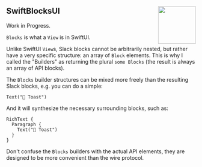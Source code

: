 <h2>SwiftBlocksUI
  <img src="https://zeezide.com/img/blocksui/SwiftBlocksUIIcon256.png"
       align="right" width="100" height="100" />
</h2>

Work in Progress.

`Blocks` is what a `View` is in SwiftUI.

Unlike SwiftUI `View`s, Slack blocks cannot be arbitrarily nested, but rather 
have a very specific structure: an array of `Block` elements.
This is why I called the "Builders" as returning the plural `some Blocks` (the 
result is always an array of API blocks).

The `Blocks` builder structures can be mixed more freely than the resulting 
Slack blocks, e.g. you can do a simple:

    Text("🥑 Toast")

And it will synthesize the necessary surrounding blocks, such as:

    RichText {
      Paragraph {
        Text("🥑 Toast")
      }
    }

Don't confuse the `Blocks` builders with the actual API elements, they are 
designed to be more convenient than the wire protocol.

